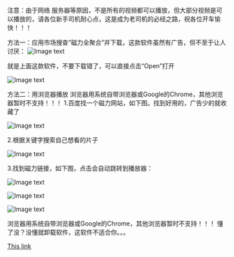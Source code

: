

注意：由于网络 服务器等原因，不是所有的视频都可以播放，但大部分视频是可以播放的，请各位新手司机耐心点，这是成为老司机的必经之路，祝各位开车愉快！！！

方法一：应用市场搜查“磁力全聚合”并下载，这款软件虽然有广告，但不至于让人讨厌：
![Image text](https://github.com/bobo369/test/blob/master/image/pic_help_01.jpg)

就是上面这款软件，不要下载错了，可以直接点击“Open”打开

![Image text](https://github.com/bobo369/test/blob/master/image/pic_help_02.jpg)

方法二：用浏览器播放
浏览器用系统自带浏览器或Google的Chrome，其他浏览器暂时不支持！！！
1.百度找一个磁力网站，如下图。找到好用的，广告少的就收藏了

![Image text](https://github.com/bobo369/test/blob/master/image/pic_help_1.png)

2.根据关键字搜索自己想看的片子

![Image text](https://github.com/bobo369/test/blob/master/image/pic_help_2.png)


3.找到磁力链接，如下图，点击会自动跳转到播放器：

![Image text](https://github.com/bobo369/test/blob/master/image/pic_help_3.png)

![Image text](https://github.com/bobo369/test/blob/master/image/pic_help_4.png)

![Image text](https://github.com/bobo369/test/blob/master/image/pic_help_5.png)

浏览器用系统自带浏览器或Google的Chrome，其他浏览器暂时不支持！！！
懂了没？没懂就卸载软件，这软件不适合你。。。

[This link](https://raw.githubusercontent.com/bobo369/test/master/cilibo-2.5.apk)
